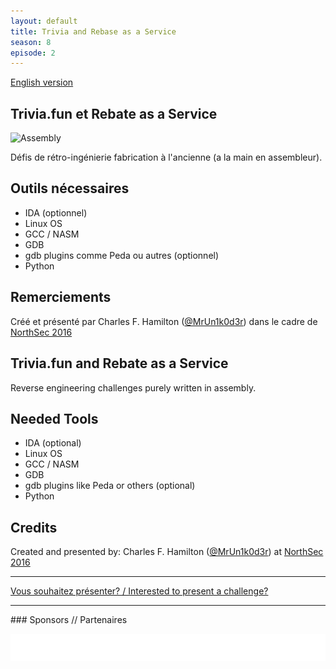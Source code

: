 ```yaml
---
layout: default
title: Trivia and Rebase as a Service
season: 8
episode: 2
---
```


[English version](#english)

## Trivia.fun et Rebate as a Service

![Assembly](http://i.gifntext.com/115072-assembly.gif)

Défis de rétro-ingénierie fabrication à l'ancienne (a la main en assembleur).

## Outils nécessaires

* IDA (optionnel)
* Linux OS
* GCC / NASM
* GDB
* gdb plugins comme Peda ou autres (optionnel)
* Python

## Remerciements

Créé et présenté par Charles F. Hamilton ([@MrUn1k0d3r](https://twitter.com/MrUn1k0d3r)) dans le cadre de [NorthSec 2016](https://nsec.io)

<a id="english"></a>

## Trivia.fun and Rebate as a Service

Reverse engineering challenges purely written in assembly.

## Needed Tools

* IDA (optional)
* Linux OS
* GCC / NASM
* GDB
* gdb plugins like Peda or others (optional)
* Python

## Credits

Created and presented by: Charles F. Hamilton ([@MrUn1k0d3r](https://twitter.com/MrUn1k0d3r)) at [NorthSec 2016](https://nsec.io)

<hr/>

[Vous souhaitez présenter? / Interested to present a challenge?](https://github.com/montrehack/montrehack.github.com/wiki/Present-at-Montrehack)

<hr/>
### Sponsors // Partenaires

[![Brasserie Benelux](/images/benelux.png)](http://brasseriebenelux.com/)
